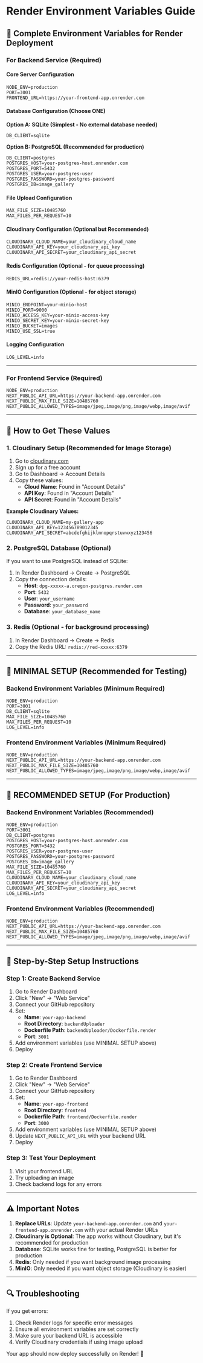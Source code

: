 # Render Environment Variables Guide

## 🚀 Complete Environment Variables for Render Deployment

### **For Backend Service (Required)**

#### **Core Server Configuration**
```
NODE_ENV=production
PORT=3001
FRONTEND_URL=https://your-frontend-app.onrender.com
```

#### **Database Configuration (Choose ONE)**

**Option A: SQLite (Simplest - No external database needed)**
```
DB_CLIENT=sqlite
```

**Option B: PostgreSQL (Recommended for production)**
```
DB_CLIENT=postgres
POSTGRES_HOST=your-postgres-host.onrender.com
POSTGRES_PORT=5432
POSTGRES_USER=your-postgres-user
POSTGRES_PASSWORD=your-postgres-password
POSTGRES_DB=image_gallery
```

#### **File Upload Configuration**
```
MAX_FILE_SIZE=10485760
MAX_FILES_PER_REQUEST=10
```

#### **Cloudinary Configuration (Optional but Recommended)**
```
CLOUDINARY_CLOUD_NAME=your_cloudinary_cloud_name
CLOUDINARY_API_KEY=your_cloudinary_api_key
CLOUDINARY_API_SECRET=your_cloudinary_api_secret
```

#### **Redis Configuration (Optional - for queue processing)**
```
REDIS_URL=redis://your-redis-host:6379
```

#### **MinIO Configuration (Optional - for object storage)**
```
MINIO_ENDPOINT=your-minio-host
MINIO_PORT=9000
MINIO_ACCESS_KEY=your-minio-access-key
MINIO_SECRET_KEY=your-minio-secret-key
MINIO_BUCKET=images
MINIO_USE_SSL=true
```

#### **Logging Configuration**
```
LOG_LEVEL=info
```

---

### **For Frontend Service (Required)**

```
NODE_ENV=production
NEXT_PUBLIC_API_URL=https://your-backend-app.onrender.com
NEXT_PUBLIC_MAX_FILE_SIZE=10485760
NEXT_PUBLIC_ALLOWED_TYPES=image/jpeg,image/png,image/webp,image/avif
```

---

## 🔧 How to Get These Values

### **1. Cloudinary Setup (Recommended for Image Storage)**

1. Go to [cloudinary.com](https://cloudinary.com)
2. Sign up for a free account
3. Go to Dashboard → Account Details
4. Copy these values:
   - **Cloud Name**: Found in "Account Details"
   - **API Key**: Found in "Account Details" 
   - **API Secret**: Found in "Account Details"

**Example Cloudinary Values:**
```
CLOUDINARY_CLOUD_NAME=my-gallery-app
CLOUDINARY_API_KEY=123456789012345
CLOUDINARY_API_SECRET=abcdefghijklmnopqrstuvwxyz123456
```

### **2. PostgreSQL Database (Optional)**

If you want to use PostgreSQL instead of SQLite:

1. In Render Dashboard → Create → PostgreSQL
2. Copy the connection details:
   - **Host**: `dpg-xxxxx-a.oregon-postgres.render.com`
   - **Port**: `5432`
   - **User**: `your_username`
   - **Password**: `your_password`
   - **Database**: `your_database_name`

### **3. Redis (Optional - for background processing)**

1. In Render Dashboard → Create → Redis
2. Copy the Redis URL: `redis://red-xxxxx:6379`

---

## 🎯 **MINIMAL SETUP (Recommended for Testing)**

### **Backend Environment Variables (Minimum Required)**
```
NODE_ENV=production
PORT=3001
DB_CLIENT=sqlite
MAX_FILE_SIZE=10485760
MAX_FILES_PER_REQUEST=10
LOG_LEVEL=info
```

### **Frontend Environment Variables (Minimum Required)**
```
NODE_ENV=production
NEXT_PUBLIC_API_URL=https://your-backend-app.onrender.com
NEXT_PUBLIC_MAX_FILE_SIZE=10485760
NEXT_PUBLIC_ALLOWED_TYPES=image/jpeg,image/png,image/webp,image/avif
```

---

## 🚀 **RECOMMENDED SETUP (For Production)**

### **Backend Environment Variables (Recommended)**
```
NODE_ENV=production
PORT=3001
DB_CLIENT=postgres
POSTGRES_HOST=your-postgres-host.onrender.com
POSTGRES_PORT=5432
POSTGRES_USER=your-postgres-user
POSTGRES_PASSWORD=your-postgres-password
POSTGRES_DB=image_gallery
MAX_FILE_SIZE=10485760
MAX_FILES_PER_REQUEST=10
CLOUDINARY_CLOUD_NAME=your_cloudinary_cloud_name
CLOUDINARY_API_KEY=your_cloudinary_api_key
CLOUDINARY_API_SECRET=your_cloudinary_api_secret
LOG_LEVEL=info
```

### **Frontend Environment Variables (Recommended)**
```
NODE_ENV=production
NEXT_PUBLIC_API_URL=https://your-backend-app.onrender.com
NEXT_PUBLIC_MAX_FILE_SIZE=10485760
NEXT_PUBLIC_ALLOWED_TYPES=image/jpeg,image/png,image/webp,image/avif
```

---

## 📝 **Step-by-Step Setup Instructions**

### **Step 1: Create Backend Service**
1. Go to Render Dashboard
2. Click "New" → "Web Service"
3. Connect your GitHub repository
4. Set:
   - **Name**: `your-app-backend`
   - **Root Directory**: `backendUploader`
   - **Dockerfile Path**: `backendUploader/Dockerfile.render`
   - **Port**: `3001`
5. Add environment variables (use MINIMAL SETUP above)
6. Deploy

### **Step 2: Create Frontend Service**
1. Go to Render Dashboard
2. Click "New" → "Web Service"
3. Connect your GitHub repository
4. Set:
   - **Name**: `your-app-frontend`
   - **Root Directory**: `frontend`
   - **Dockerfile Path**: `frontend/Dockerfile.render`
   - **Port**: `3000`
5. Add environment variables (use MINIMAL SETUP above)
6. Update `NEXT_PUBLIC_API_URL` with your backend URL
7. Deploy

### **Step 3: Test Your Deployment**
1. Visit your frontend URL
2. Try uploading an image
3. Check backend logs for any errors

---

## ⚠️ **Important Notes**

1. **Replace URLs**: Update `your-backend-app.onrender.com` and `your-frontend-app.onrender.com` with your actual Render URLs
2. **Cloudinary is Optional**: The app works without Cloudinary, but it's recommended for production
3. **Database**: SQLite works fine for testing, PostgreSQL is better for production
4. **Redis**: Only needed if you want background image processing
5. **MinIO**: Only needed if you want object storage (Cloudinary is easier)

---

## 🔍 **Troubleshooting**

If you get errors:
1. Check Render logs for specific error messages
2. Ensure all environment variables are set correctly
3. Make sure your backend URL is accessible
4. Verify Cloudinary credentials if using image upload

Your app should now deploy successfully on Render! 🎉


